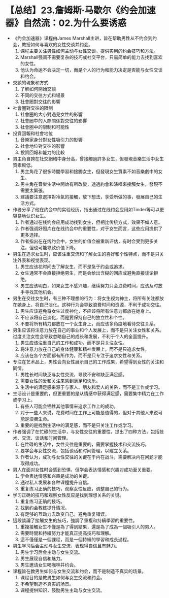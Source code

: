# 【总结】23.詹姆斯·马歇尔《约会加速器》自然流：02.为什么要诱惑

-   《约会加速器》课程由James Marshall主讲，旨在帮助男性从不约会到约会，教授如何与喜欢的女性交谈并约会。
    1.  课程主要关注男性如何主动与女性交谈，提供实用的约会技巧和方法。
    2.  Marshall强调不需要复杂的技巧或社交平台，只需简单的能力去找到喜欢的女性。
    3.  他认为命运不会决定一切，而是个人的行为和能力决定是否能与女性交谈和约会。
-   交談的現象和方式
    1.  了解如何開始交談
    2.  不同的交往方式和場景
    3.  社會圈對交往的影響
-   社會圈對交往的限制
    1.  社會圈的大小對遇見女性的影響
    2.  社會圈中的人際關係對交往的影響
    3.  社會圈中的限制和可能性
-   投資回報和社會地位
    1.  音樂家身分對女性吸引力的影響
    2.  社會地位對交往的影響
    3.  投資回報和能力的比較
-   男主角自誇在社交網絡中身分高，曾接觸過許多女生，但發現音樂生活中女生質素較低。
    1.  男主角花了很多時間學習和接觸女生，但發現女生質素不如音樂劇中的女生。
    2.  男主角在音樂生活中開始有所改變，透過約會和演唱來接觸女生，發現不需要太緊張。
    3.  建議要注意選擇對冷氣的接觸，放下想法，享受所做的事，發展自己的生活方式。
-   作者分享了他在约会中的实验经历，指出通过在线约会应用如Tinder等可以更容易地认识女生。
    1.  作者通过在线约会应用成功找到女生，但相比传统方式，效果不如人意。
    2.  作者强调好照片在在线约会中的重要性，对于女生而言，这些应用提供了更多选择。
    3.  作者指出在在线约会中，女生的价值会被重新评估，有时会受到更多关注，但也可能导致价值下降。
-   男生在追求女生时，应该注重交流和了解女生的喜好和个性特点，而不是只关注外表和视觉表现。
    1.  男生应该花时间去了解女生，而不是急于约会或追求。
    2.  女生通常不会直接拒绝男生，而是会给出含糊的回应或避免直接谈论拒绝。
    3.  男生应该明白，如果女生不感兴趣，继续努力只会浪费时间，应该及时放手寻找其他机会。
-   男生在交往女生时，有三种不理想的行为：将女生视为神主，将所有关注都放在她身上，将自己淡化。这种行为会导致浪费时间和资源，不利于成功交往。
    1.  男生应该避免将女生过度神化，不应该将所有注意力都放在她身上。
    2.  不应该将自己淡化，而是要保持自己的独立性和个性。
    3.  不要将所有精力都放在一个女生身上，而应该多角度地看待交往关系。
-   男生应该将注意力放在自己的事业和个人发展上，而不是只关注女性和关系。过度关注女性会导致忽略自己的成长和发展，不利于个人的全面提升。
    1.  男生应该注重自己的工作和成功，而不是只关注女性。
    2.  将注意力放在自己的身体健康和精神发展上，而不是只追求女性。
    3.  应该在各个方面都有所作为，而不是只专注于追求女性和关系。
-   专注在艺术品上，男性会向女性展示自己的工作成果，希望得到女性的关注和同情。
    1.  男性长时间缺乏与女性交流，导致不安和缺乏满足感。
    2.  需要女性的爱和关注来感到满足和快乐。
    3.  生活中的满足感来源于与家人、朋友和爱人的关系，而不是工作或学习。
-   生活设计是重要的，但更重要的是从情感中获得满足感，需要集中精力在工作或学习上。
    1.  有些人可能会牺牲其他事情来追求工作上的成功。
    2.  对于一些人来说，花费时间在工作上可能是值得的，但对于其他人来说可能是浪费生命。
    3.  重要的是找到生活中的满足感，而不是只关注工作或学习。
-   作者强调了在忙碌的生活中，与女性交往的重要性，提出了四种方法，包括技术、交流、谈话和时间管理。
    1.  在忙碌的生活中，女性交往是重要的，需要掌握技术和交流技巧。
    2.  要学会与女性交流，包括谈话和时间管理，以建立关系。
    3.  作者认为，成功与女性交往的关键在于内在战斗，需要解决内在问题才能取得成功。
-   男人在面对女性时会感到恐惧，但学会表达情感和兴趣对成功至关重要。
    1.  学会表达情感和兴趣是成功的关键。
    2.  通过私人发展和各种课程提升自信。
    3.  重复练习正确的技巧，观察女性反应，调整自己的行为。
-   学习正确的技巧和观察女性反应是找到理想关系的关键。
    1.  重复练习正确的技巧。
    2.  找到约会教练提升情况。
    3.  有足够的互动力去改变自己，避免重复错误。
-   這段談論了接觸女生的技巧，強調了重複和持續學習的重要性。
    1.  重複接觸女生不僅是為了得到結果，還是為了成為一個吸引人的男人。
    2.  需要時間和持續努力才能真正提高技巧和理解。
    3.  這不僅僅是一個課程，而是一個持續的學習和成長過程。
-   男生学习后会主动与女生交流，表现得自信且有魅力。
    1.  男生学习后会主动与女生交流。
    2.  男生展现自信和魅力。
    3.  男生邀请女生喝咖啡并约会。
-   课程旨在教男生如何与女生交流和约会，而不是制造不真实的场景。
    1.  课程目的是教男生如何与女生交流和约会。
    2.  不希望制造不真实的场景。
    3.  课程提供知识，鼓励男生主动与女生交流。